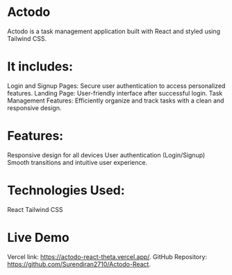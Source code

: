 # Actodo

Actodo is a task management application built with React and styled using Tailwind CSS.

# It includes:
Login and Signup Pages: Secure user authentication to access personalized features.
Landing Page: User-friendly interface after successful login.
Task Management Features: Efficiently organize and track tasks with a clean and responsive design.

# Features:
Responsive design for all devices
User authentication (Login/Signup)
Smooth transitions and intuitive user experience.

# Technologies Used:
React
Tailwind CSS

# Live Demo

Vercel link: https://actodo-react-theta.vercel.app/.
GitHub Repository: https://github.com/Surendiran2710/Actodo-React.
